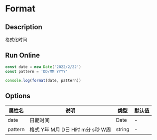 # Format

## Description
格式化时间

## Run Online

<RunCode symbolize="format-kFqRcSxo" :language="ts" :dependency="`
function format(date: Date, pattern: string): string {
  const dateTime = new Date(date)
  const format = {
    YYYY: dateTime.getFullYear(),
    [pattern.includes('MM') ? 'MM' : 'M']: dateTime.getMonth() + 1,
    [pattern.includes('DD') ? 'DD' : 'D']: dateTime.getDate(),
    [pattern.includes('HH') ? 'HH' : 'H']: dateTime.getHours(),
    [pattern.includes('mm') ? 'mm' : 'm']: dateTime.getMinutes(),
    [pattern.includes('ss') ? 'ss' : 's']: dateTime.getSeconds(),
    W: dateTime.getDay(),
  }
  return pattern.replace(/YYYY|M+|D+|H+|m+|s+|W+/g, (key: string): string => {
    const value = format[key]
    if (key === 'W')
      return ['日', '一', '二', '三', '四', '五', '六'][value]
    if (key.length === 2 && value < 10)
      return \`0\${value}\`
    return \`\${value}\`
  })
}`">

```ts
const date = new Date('2022/2/22')
const pattern = 'DD/MM YYYY'

console.log(format(date, pattern))
```

</RunCode>

## Options

<div class="utils-table">

| 属性名 | 说明 | 类型 | 默认值 |
| --- | --- | --- | --- |
| date | 日期时间 | Date | - |
| pattern | 格式 Y年 M月 D日 H时 m分 s秒 W周 | string | - |

</div>
